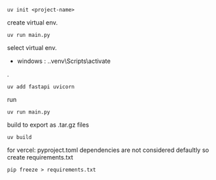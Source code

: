     uv init <project-name>

create virtual env.

    uv run main.py 

select virtual env. 
- windows : .\.venv\Scripts\activate

.

    uv add fastapi uvicorn

run

    uv run main.py

build to export as .tar.gz files
    
    uv build


for vercel: pyproject.toml dependencies are not considered defaultly so create  requirements.txt

    pip freeze > requirements.txt